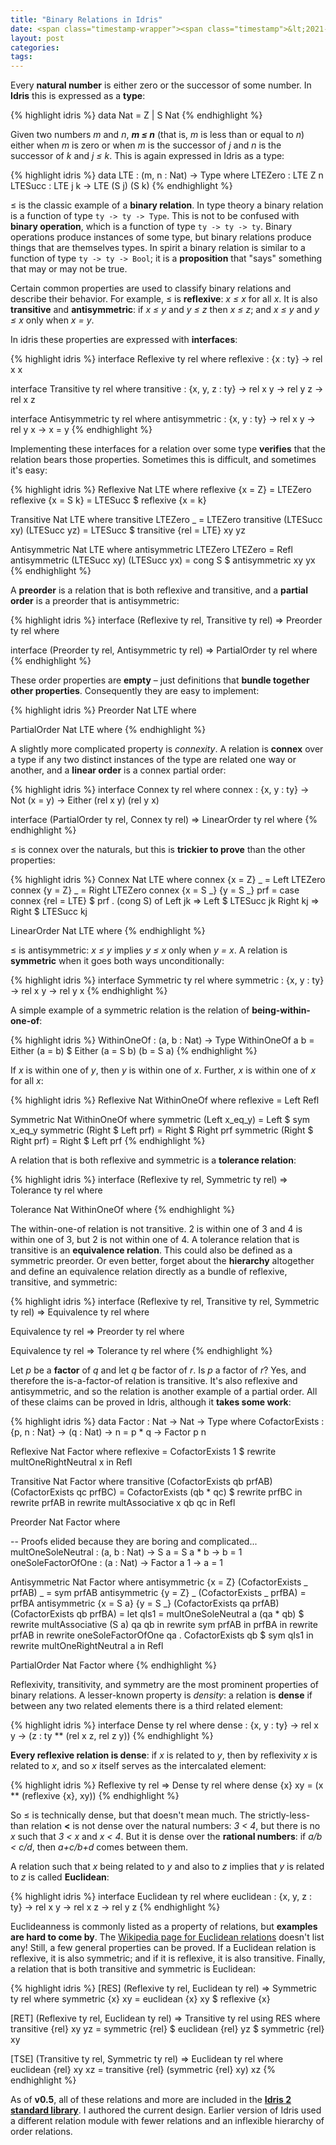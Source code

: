```yaml
---
title: "Binary Relations in Idris"
date: <span class="timestamp-wrapper"><span class="timestamp">&lt;2021-11-17 Wed&gt;</span></span>
layout: post
categories:
tags:
---
```

Every **natural number** is either zero or the successor of some number. In **Idris** this is expressed as a **type**:

{% highlight idris %}
data Nat = Z | S Nat
{% endhighlight %}

Given two numbers *m* and *n*, ***m ≤ n*** (that is, *m* is less than or equal to *n*) either when *m* is zero or when *m* is the successor of *j* and *n* is the successor of *k* and *j ≤ k*. This is again expressed in Idris as a type:

{% highlight idris %}
data LTE  : (m, n : Nat) -> Type where
  LTEZero : LTE Z n
  LTESucc : LTE j k -> LTE (S j) (S k)
{% endhighlight %}

≤ is the classic example of a **binary relation**. In type theory a binary relation is a function of type `ty -> ty -> Type`. This is not to be confused with **binary operation**, which is a function of type `ty -> ty -> ty`. Binary operations produce instances of some type, but binary relations produce things that are themselves types. In spirit a binary relation is similar to a function of type `ty -> ty -> Bool`; it is a **proposition** that "says" something that may or may not be true.

Certain common properties are used to classify binary relations and describe their behavior. For example, ≤ is **reflexive**: *x ≤ x* for all *x*. It is also **transitive** and **antisymmetric**: if *x ≤ y* and *y ≤ z* then *x ≤ z*; and *x ≤ y* and *y ≤ x* only when *x = y*.

In idris these properties are expressed with **interfaces**:

{% highlight idris %}
interface Reflexive ty rel where
  reflexive : {x : ty} -> rel x x

interface Transitive ty rel where
  transitive : {x, y, z : ty} -> rel x y -> rel y z -> rel x z

interface Antisymmetric ty rel where
  antisymmetric : {x, y : ty} -> rel x y -> rel y x -> x = y
{% endhighlight %}

Implementing these interfaces for a relation over some type **verifies** that the relation bears those properties. Sometimes this is difficult, and sometimes it's easy:

{% highlight idris %}
Reflexive Nat LTE where
  reflexive {x = Z} = LTEZero
  reflexive {x = S k} = LTESucc $ reflexive {x = k}

Transitive Nat LTE where
  transitive LTEZero _ = LTEZero
  transitive (LTESucc xy) (LTESucc yz) =
    LTESucc $ transitive {rel = LTE} xy yz

Antisymmetric Nat LTE where
  antisymmetric LTEZero LTEZero = Refl
  antisymmetric (LTESucc xy) (LTESucc yx) =
    cong S $ antisymmetric xy yx
{% endhighlight %}

A **preorder** is a relation that is both reflexive and transitive, and a **partial order** is a preorder that is antisymmetric:

{% highlight idris %}
interface (Reflexive ty rel, Transitive ty rel) => Preorder ty rel where

interface (Preorder ty rel, Antisymmetric ty rel) => PartialOrder ty rel where
{% endhighlight %}

These order properties are **empty** &#x2013; just definitions that **bundle together other properties**. Consequently they are easy to implement:

{% highlight idris %}
Preorder Nat LTE where

PartialOrder Nat LTE where
{% endhighlight %}

A slightly more complicated property is *connexity*. A relation is **connex** over a type if any two distinct instances of the type are related one way or another, and a **linear order** is a connex partial order:

{% highlight idris %}
interface Connex ty rel where
  connex : {x, y : ty} -> Not (x = y) -> Either (rel x y) (rel y x)

interface (PartialOrder ty rel, Connex ty rel) => LinearOrder ty rel where
{% endhighlight %}

≤ is connex over the naturals, but this is **trickier to prove** than the other properties:

{% highlight idris %}
Connex Nat LTE where
  connex {x = Z} _ = Left LTEZero
  connex {y = Z} _ = Right LTEZero
  connex {x = S _} {y = S _} prf =
    case connex {rel = LTE} $ prf . (cong S) of
      Left jk => Left $ LTESucc jk
      Right kj => Right $ LTESucc kj

LinearOrder Nat LTE where
{% endhighlight %}

≤ is antisymmetric: *x ≤ y* implies *y ≤ x* only when *y = x*. A relation is **symmetric** when it goes both ways unconditionally:

{% highlight idris %}
interface Symmetric ty rel where
  symmetric : {x, y : ty} -> rel x y -> rel y x
{% endhighlight %}

A simple example of a symmetric relation is the relation of **being-within-one-of**:

{% highlight idris %}
WithinOneOf : (a, b : Nat) -> Type
WithinOneOf a b = Either (a = b) $ Either (a = S b) (b = S a)
{% endhighlight %}

If *x* is within one of *y*, then *y* is within one of *x*. Further, *x* is within one of *x* for all *x*:

{% highlight idris %}
Reflexive Nat WithinOneOf where
  reflexive = Left Refl

Symmetric Nat WithinOneOf where
  symmetric (Left x_eq_y) = Left $ sym x_eq_y
  symmetric (Right $  Left prf) = Right $ Right prf
  symmetric (Right $ Right prf) = Right $  Left prf
{% endhighlight %}

A relation that is both reflexive and symmetric is a **tolerance relation**:

{% highlight idris %}
interface (Reflexive ty rel, Symmetric ty rel) => Tolerance ty rel where

Tolerance Nat WithinOneOf where
{% endhighlight %}

The within-one-of relation is not transitive. 2 is within one of 3 and 4 is within one of 3, but 2 is not within one of 4. A tolerance relation that is transitive is an **equivalence relation**. This could also be defined as a symmetric preorder. Or even better, forget about the **hierarchy** altogether and define an equivalence relation directly as a bundle of reflexive, transitive, and symmetric:

{% highlight idris %}
interface (Reflexive ty rel, Transitive ty rel, Symmetric ty rel) => Equivalence ty rel where

Equivalence ty rel => Preorder ty rel where

Equivalence ty rel => Tolerance ty rel where
{% endhighlight %}

Let *p* be a **factor** of *q* and let *q* be factor of *r*. Is *p* a factor of *r*? Yes, and therefore the is-a-factor-of relation is transitive. It's also reflexive and antisymmetric, and so the relation is another example of a partial order. All of these claims can be proved in Idris, although it **takes some work**:

{% highlight idris %}
data Factor : Nat -> Nat -> Type where
    CofactorExists : {p, n : Nat} -> (q : Nat) -> n = p * q -> Factor p n

Reflexive Nat Factor where
  reflexive = CofactorExists 1 $ rewrite multOneRightNeutral x in Refl

Transitive Nat Factor where
  transitive (CofactorExists qb prfAB) (CofactorExists qc prfBC) =
    CofactorExists (qb * qc) $
        rewrite prfBC in
        rewrite prfAB in
        rewrite multAssociative x qb qc in
        Refl

Preorder Nat Factor where

-- Proofs elided because they are boring and complicated...
multOneSoleNeutral : (a, b : Nat) -> S a = S a * b -> b = 1
oneSoleFactorOfOne : (a : Nat) -> Factor a 1 -> a = 1

Antisymmetric Nat Factor where
  antisymmetric {x = Z} (CofactorExists _ prfAB) _ = sym prfAB
  antisymmetric {y = Z} _ (CofactorExists _ prfBA) = prfBA
  antisymmetric {x = S a} {y = S _} (CofactorExists qa prfAB) (CofactorExists qb prfBA) =
      let qIs1 = multOneSoleNeutral a (qa * qb) $
              rewrite multAssociative (S a) qa qb in
              rewrite sym prfAB in
              prfBA
      in
      rewrite prfAB in
      rewrite oneSoleFactorOfOne qa . CofactorExists qb $ sym qIs1 in
      rewrite multOneRightNeutral a in
      Refl

PartialOrder Nat Factor where
{% endhighlight %}

Reflexivity, transitivity, and symmetry are the most prominent properties of binary relations. A lesser-known property is *density*: a relation is **dense** if between any two related elements there is a third related element:

{% highlight idris %}
interface Dense ty rel where
  dense : {x, y : ty} -> rel x y -> (z : ty ** (rel x z, rel z y))
{% endhighlight %}

**Every reflexive relation is dense**: if *x* is related to *y*, then by reflexivity *x* is related to *x*, and so *x* itself serves as the intercalated element:

{% highlight idris %}
Reflexive ty rel => Dense ty rel where
  dense {x} xy = (x ** (reflexive {x}, xy))
{% endhighlight %}

So ≤ is technically dense, but that doesn't mean much. The strictly-less-than relation **<** is not dense over the natural numbers: *3 < 4*, but there is no *x* such that *3 < x* and *x < 4*. But it is dense over the **rational numbers**: if *a/b < c/d*, then *a+c/b+d* comes between them.

A relation such that *x* being related to *y* and also to *z* implies that *y* is related to *z* is called **Euclidean**:

{% highlight idris %}
interface Euclidean ty rel where
  euclidean : {x, y, z : ty} -> rel x y -> rel x z -> rel y z
{% endhighlight %}

Euclideanness is commonly listed as a property of relations, but **examples are hard to come by**. The [Wikipedia page for Euclidean relations](https://en.wikipedia.org/wiki/Euclidean_relation) doesn't list any! Still, a few general properties can be proved. If a Euclidean relation is reflexive, it is also symmetric; and if it is reflexive, it is also transitive. Finally, a relation that is both transitive and symmetric is Euclidean:

{% highlight idris %}
[RES] (Reflexive ty rel, Euclidean ty rel) => Symmetric ty rel where
  symmetric {x} xy =
    euclidean {x} xy $ reflexive {x}

[RET] (Reflexive ty rel, Euclidean ty rel) =>
      Transitive ty rel using RES where
  transitive {rel} xy yz =
    symmetric {rel} $ euclidean {rel} yz $ symmetric {rel} xy

[TSE] (Transitive ty rel, Symmetric ty rel) => Euclidean ty rel where
  euclidean {rel} xy xz =
    transitive {rel} (symmetric {rel} xy) xz
{% endhighlight %}

As of **v0.5**, all of these relations and more are included in the **[Idris 2 standard library](https://github.com/idris-lang/Idris2/blob/main/libs/base/Control/Relation.idr)**. I authored the current design. Earlier version of Idris used a different relation module with fewer relations and an inflexible hierarchy of order relations.
